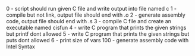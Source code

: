 0 - script should run given C file and write output into file named c
1 - compile but not link, output file should end with .o
2 - generate assembly code, output file should end with .s
3 - compile C file and create an executable named cisfun
4 - write C program that prints the given strings but printf dont allowed
5 - write C program that prints the given strings but puts dont allowed
6 - print size of vars
100 - generate assembly code with Intel Syntax
